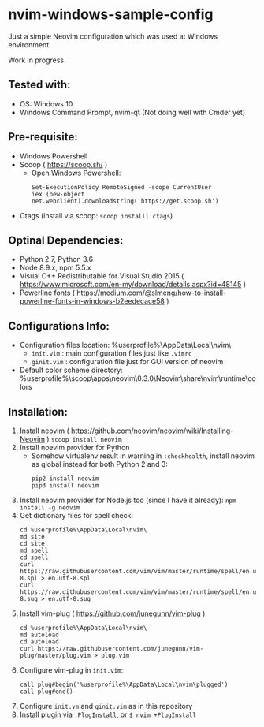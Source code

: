 nvim-windows-sample-config
===========================

Just a simple Neovim configuration which was used at Windows environment.

Work in progress.

Tested with:
---------------
- OS: Windows 10
- Windows Command Prompt, nvim-qt (Not doing well with Cmder yet)

Pre-requisite:
-----------------
- Windows Powershell
- Scoop ( https://scoop.sh/ )
    - Open Windows Powershell:
        ```console
        Set-ExecutionPolicy RemoteSigned -scope CurrentUser
        iex (new-object net.webclient).downloadstring('https://get.scoop.sh')
        ```
- Ctags (install via scoop: `scoop installl ctags`)

Optinal Dependencies:
---------------------
- Python 2.7, Python 3.6
- Node 8.9.x, npm 5.5.x
- Visual C++ Redistributable for Visual Studio 2015 ( https://www.microsoft.com/en-my/download/details.aspx?id=48145 )
- Powerline fonts ( https://medium.com/@slmeng/how-to-install-powerline-fonts-in-windows-b2eedecace58 )

Configurations Info:
---------------------
- Configuration files location: %userprofile%\AppData\Local\nvim\
    - `init.vim` : main configuration files just like `.vimrc`
    - `ginit.vim` : configuration file just for GUI version of neovim
- Default color scheme directory: %userprofile%\scoop\apps\neovim\0.3.0\Neovim\share\nvim\runtime\colors

Installation:
--------------
1. Install neovim ( https://github.com/neovim/neovim/wiki/Installing-Neovim )
    `scoop install neovim`
2. Install noevim provider for Python
    - Somehow virtualenv result in warning in `:checkhealth`, install neovim as global instead for both Python 2 and 3:
        ```console
        pip2 install neovim
        pip3 install neovim
        ```
3. Install neovim provider for Node.js too (since I have it already): `npm install -g neovim`
4. Get dictionary files for spell check:
    ```console
    cd %userprofile%\AppData\Local\nvim\
    md site
    cd site
    md spell
    cd spell
    curl https://raw.githubusercontent.com/vim/vim/master/runtime/spell/en.utf-8.spl > en.utf-8.spl
    curl https://raw.githubusercontent.com/vim/vim/master/runtime/spell/en.utf-8.sug > en.utf-8.sug
    ```
5. Install vim-plug ( https://github.com/junegunn/vim-plug )
    ```console
    cd %userprofile%\AppData\Local\nvim\
    md autoload
    cd autoload
    curl https://raw.githubusercontent.com/junegunn/vim-plug/master/plug.vim > plug.vim
    ```
6. Configure vim-plug in `init.vim`:
    ```
    call plug#begin('%userprofile%\AppData\Local\nvim\plugged')
    call plug#end()
    ```
7. Configure `init.vm` and `ginit.vim` as in this repository
8. Install plugin via `:PlugInstall`, or `$ nvim +PlugInstall`
